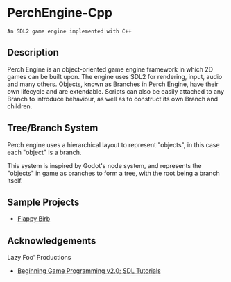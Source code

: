 # PerchEngine-Cpp
```
An SDL2 game engine implemented with C++
```

## Description

Perch Engine is an object-oriented game engine framework in which 2D games can be built upon. The engine uses SDL2 for rendering, input, audio and many others.
Objects, known as Branches in Perch Engine, have their own lifecycle and are extendable. Scripts can also be easily attached to any Branch to introduce behaviour, as well as to construct its own Branch and children.

## Tree/Branch System

Perch engine uses a hierarchical layout to represent "objects", in this case each "object" is a branch.

This system is inspired by Godot's node system, and represents the "objects" in game as branches to form a tree, with the root being a branch itself.

## Sample Projects
* [Flappy Birb](https://github.com/TheSquawkyRaven/FlappyBirb-PerchEngine-Cpp)

## Acknowledgements
Lazy Foo' Productions
* [Beginning Game Programming v2.0; SDL Tutorials](https://lazyfoo.net/tutorials/SDL/index.php)
